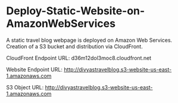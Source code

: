# Deploy-Static-Website-on-AmazonWebServices
A static travel blog webpage is deployed on Amazon Web Services. Creation of a S3 bucket and distribution via CloudFront.

CloudFront Endpoint URL:
d36m12dol3moc8.cloudfront.net

Website Endpoint URL:
http://divyastravelblog.s3-website-us-east-1.amazonaws.com

S3 Object URL:
http://divyastravelblog.s3-website-us-east-1.amazonaws.com

